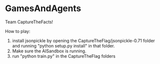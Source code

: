 GamesAndAgents
==============

Team CaptureTheFacts!


How to play:

1. install jsonpickle by opening the CaptureTheFlag/jsonpickle-0.71 folder and running "python setup.py install" in that folder. 
2. Make sure the AISandbox is running.
3. run "python train.py" in the CaptureTheFlag folders